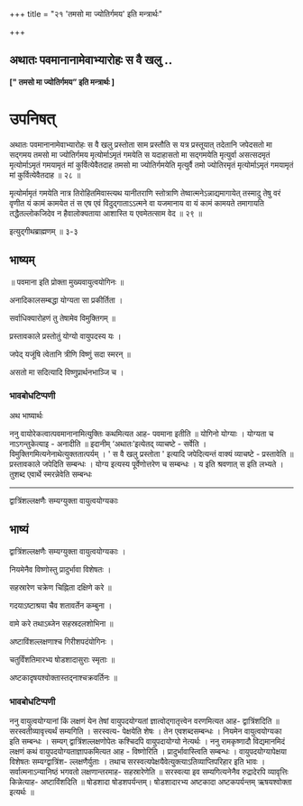 +++
title = "२१ 'तमसो मा ज्योतिर्गमय' इति मन्त्रार्थः"

+++


## अथातः पवमानानामेवाभ्यारोहः स वै खलु ..

**\[" तमसो मा ज्योतिर्गमय” इति मन्त्रार्थः \]**

# **उपनिषत्**

अथातः पवमानानामेवाभ्यारोहः स वै खलु प्रस्तोता साम प्रस्तौति स यत्र प्रस्तूयात् तदेतानि जपेदसतो मा सद्गमय तमसो मा ज्योतिर्गमय मृत्योर्माऽमृतं गमयेति स यदाहासतो मा सद्गमयेति मृत्युर्वा असत्सदमृतं मृत्योर्माऽमृतं गमयामृतं मां कुर्वित्येवैतदाह तमसो मा ज्योतिर्गमयेति मृत्युर्वै तमो ज्योतिरमृतं मृत्योर्माऽमृतं गमयामृतं मां कुर्वित्येवैतदाह ॥ २८ ॥

मृत्योर्मामृतं गमयेति नात्र तिरोहितमिवास्त्यथ यानीतराणि स्तोत्राणि तेष्वात्मनेऽन्नाद्यमागायेत् तस्मादु तेषु वरं वृणीत यं कामं कामयेत तं स एष एवं विदुद्गाताऽऽत्मने वा यजमानाय वा यं कामं कामयते तमागायति तद्धैतल्लोकजिदेव न हैवालोक्यताया आशास्ति य एवमेतत्साम वेद ॥ २९ ॥

इत्युद्गीथब्राह्मणम् ॥ ३-३

## **भाष्यम्**

॥ पवमाना इति प्रोक्ता मुख्यवायुत्वयोगिनः ॥

अनादिकालसम्बद्धा योग्यता सा प्रकीर्तिता ।

सर्वाधिक्यारोहणं तु तेषामेव विमुक्तिगम् ॥

प्रस्तावकाले प्रस्तोतुं योग्यो वायुपदस्य यः ।

जपेद् यजूंषि त्वेतानि त्रीणि विष्णुं सदा स्मरन् ॥

असतो मा सदित्यादि विष्णुप्रार्थनभाञ्जि च ।

### **भावबोधटिप्पणी**

अथ भाष्यार्थः

ननु वायोरेकत्वात्पवमानानामित्युक्तिः कथमित्यत आह- पवमाना इतीति ॥ योगिनो योग्याः । योग्यता च नाऽगन्तुकेत्याइ - अनादीति ॥ इदानीम् ‘अथातः’इत्येतद् व्याचष्टे - सर्वेति । विमुक्तिगमित्यनेनाथेत्युक्ततात्पर्यम् । ' स वै खलु प्रस्तोता ' इत्यादि जपेदित्यन्तं वाक्यं व्याचष्टे - प्रस्तावेति ॥ प्रस्तावकाले जपेदिति सम्बन्धः । योग्य इत्यस्य पूर्वेणोत्तरेण च सम्बन्धः । य इति श्रवणात् स इति लभ्यते । तुशब्द एवार्थे स्मरन्नेवेति सम्बन्धः

------------------------------------------------------------------------

द्वात्रिंशल्लक्षणैः सम्यग्युक्ता वायुत्वयोग्यकाः

## **भाष्यं**

द्वात्रिंशल्लक्षणैः सम्यग्युक्ता वायुत्वयोग्यकाः ।

नियमेनैव विष्णोस्तु प्रादुर्भावा विशेषतः ।

सहस्रारेण चक्रेण चिह्निता दक्षिणे करे ॥

गदयाऽष्टाश्रया चैव शतावर्तेन कम्बुना ।

वामे करे तथाऽब्जेन सहस्रदलशोभिना ॥

अष्टाविंशल्लक्षणाश्च गिरीशपदंयोगिनः ।

चतुर्विंशतिमारभ्य षोडशादासुराः स्मृताः ॥

अष्टकादृषयश्वोक्तास्तद्नाश्चक्रवर्तिनः ॥

### **भावबोधटिप्पणी**

ननु वायुत्वयोग्यानां किं लक्षणं येन तेषां वायुपदयोग्यतां ज्ञात्वोद्गातृत्त्वेन वरणमित्यत आह- द्वात्रिंशदिति ॥
सरस्वतीव्यावृत्त्यर्थं सम्यगिति । सरस्वत्य- पेक्षयेति शेषः । तेन एवशब्दसम्बन्धः । नियमेन वायुत्वयोग्यका इति सम्बन्धः । सम्यग् द्वात्रिंशल्लक्षणोपेतः कश्चिदपि वायुपदायोग्यो नेत्यर्थः । ननु रामकृष्णादौ विद्यमानमिदं लक्षणं कथं वायुपदयोग्यताज्ञापकमित्यत आह - विष्णोरिति । प्रादुर्भावास्त्विति सम्बन्धः । वायुपदयोग्यापेक्षया विशेषतः सम्यग्द्वात्रिंश- ल्लक्षणैर्युताः । तथाच सरस्वत्यपेक्षयैवेत्युक्त्याऽतिव्याप्तिपरिहार इति भावः ।
सर्वात्मनाऽन्यानिष्ठं भगवतो लक्षणान्तरमाह- सहस्रारेणेति ॥ सरस्वत्या इव सम्यगित्यनेनैव रुद्रादेरपि व्यावृत्तिः किन्नेत्याह- अष्टाविंशदिति ॥
षोडशादा षोडशपर्यन्तम्। षोडशादारभ्य अष्टकादा अष्टकपर्यन्तम् ऋषयश्वोक्ता इत्यर्थः ॥

